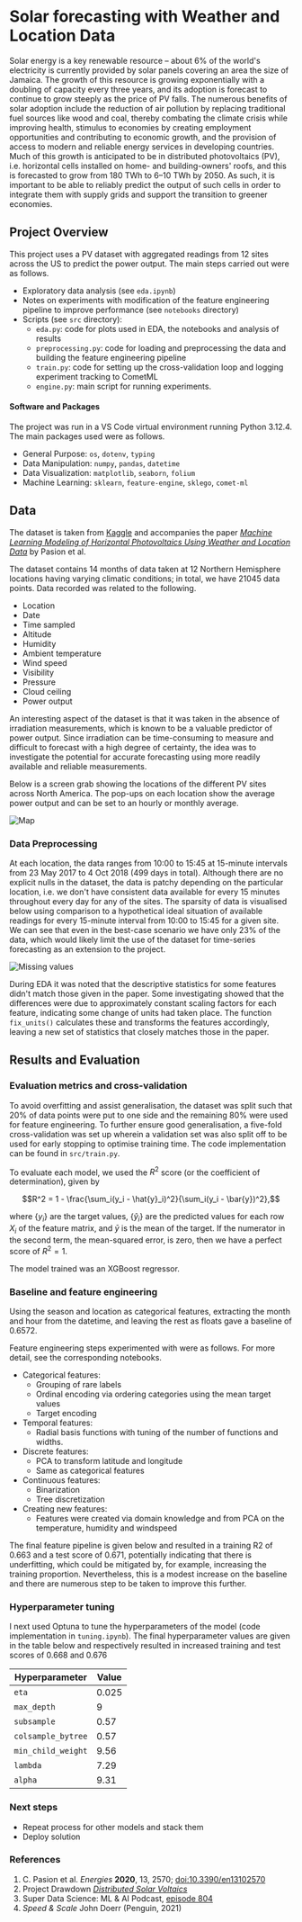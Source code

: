
<!-- <img src="./images/solar_farm.jpeg" width="500"/> -->

# Solar forecasting with Weather and Location Data

Solar energy is a key renewable resource – about 6% of the world's electricity is currently provided by solar panels covering an area the size of Jamaica. The growth of this resource is growing exponentially with a doubling of capacity every three years, and its adoption is forecast to continue to grow steeply as the price of PV falls. The numerous benefits of solar adoption include the reduction of air pollution by replacing traditional fuel sources like wood and coal, thereby combating the climate crisis while improving health, stimulus to economies by creating employment opportunities and contributing to economic growth, and the provision of access to modern and reliable energy services in developing countries. Much of this growth is anticipated to be in distributed photovoltaics (PV), i.e. horizontal cells installed on home- and building-owners' roofs, and this is forecasted to grow from 180 TWh to 6–10 TWh by 2050. As such, it is important to be able to reliably predict the output of such cells in order to integrate them with supply grids and support the transition to greener economies.

## Project Overview

This project uses a PV dataset with aggregated readings from 12 sites across the US to predict the power output. The main steps carried out were as follows.

- Exploratory data analysis (see `eda.ipynb`)
- Notes on experiments with modification of the feature engineering pipeline to improve performance (see `notebooks` directory)
- Scripts (see `src` directory):
    - `eda.py`: code for plots used in EDA, the notebooks and analysis of results
    - `preprocessing.py`: code for loading and preprocessing the data and building the feature engineering pipeline
    - `train.py`: code for setting up the cross-validation loop and logging experiment tracking to CometML
    - `engine.py`: main script for running experiments. 

#### Software and Packages

The project was run in a VS Code virtual environment running Python 3.12.4. The main packages used were as follows.

- General Purpose: `os`, `dotenv`, `typing`
- Data Manipulation: `numpy`, `pandas`, `datetime`
- Data Visualization: `matplotlib`, `seaborn`, `folium`
- Machine Learning: `sklearn`, `feature-engine`, `sklego`, `comet-ml`

## Data

The dataset is taken from [Kaggle](https://www.kaggle.com/datasets/saurabhshahane/northern-hemisphere-horizontal-photovoltaic) and accompanies the paper [*Machine Learning Modeling of Horizontal Photovoltaics Using Weather and Location Data*](https://www.mdpi.com/1996-1073/13/10/2570) by Pasion et al. 

The dataset contains 14 months of data taken at 12 Northern Hemisphere locations having varying climatic conditions; in total, we have 21045 data points. Data recorded was related to the following. 
- Location 
- Date 
- Time sampled 
- Altitude
- Humidity
- Ambient temperature
- Wind speed
- Visibility
- Pressure
- Cloud ceiling
- Power output

An interesting aspect of the dataset is that it was taken in the absence of irradiation measurements, which is known to be a valuable predictor of power output. Since irradiation can be time-consuming to measure and difficult to forecast with a high degree of certainty, the idea was to investigate the potential for accurate forecasting using more readily available and reliable measurements. 

Below is a screen grab showing the locations of the different PV sites across North America. The pop-ups on each location show the average power output and can be set to an hourly or monthly average.

![Map](./images/map_example.png)

### Data Preprocessing
At each location, the data ranges from 10:00 to 15:45 at 15-minute intervals from 23 May 2017 to 4 Oct 2018 (499 days in total). Although there are no explicit nulls in the dataset, the data is patchy depending on the particular location, i.e. we don't have consistent data available for every 15 minutes throughout every day for any of the sites. The sparsity of data is visualised below using comparison to a hypothetical ideal situation of available readings for every 15-minute interval from 10:00 to 15:45 for a given site. We can see that even in the best-case scenario we have only 23% of the data, which would likely limit the use of the dataset for time-series forecasting as an extension to the project.

![Missing values](./images/missing_values.png)

During EDA it was noted that the descriptive statistics for some features didn't match those given in the paper. Some investigating showed that the differences were due to approximately constant scaling factors for each feature, indicating some change of units had taken place. The function `fix_units()` calculates these and transforms the features accordingly, leaving a new set of statistics that closely matches those in the paper.

## Results and Evaluation

### Evaluation metrics and cross-validation
To avoid overfitting and assist generalisation, the dataset was split such that 20% of data points were put to one side and the remaining 80% were used for feature engineering. To further ensure good generalisation, a five-fold cross-validation was set up wherein a validation set was also split off to be used for early stopping to optimise training time. The code implementation can be found in `src/train.py`. 

To evaluate each model, we used the $R^2$ score (or the coefficient of determination), given by
```math
R^2 = 1 - \frac{\sum_i(y_i - \hat{y}_i)^2}{\sum_i(y_i - \bar{y})^2},
```
where $\{y_i\}$ are the target values, $\{\hat{y}_i\}$ are the predicted values for each row $X_i$ of the feature matrix, and $\bar{y}$ is the mean of the target. If the numerator in the second term, the mean-squared error, is zero, then we have a perfect score of $R^2 = 1$. 

The model trained was an XGBoost regressor. 

### Baseline and feature engineering
Using the season and location as categorical features, extracting the month and hour from the datetime, and leaving the rest as floats gave a baseline of 0.6572.

Feature engineering steps experimented with were as follows. For more detail, see the corresponding notebooks.
- Categorical features:
    - Grouping of rare labels
    - Ordinal encoding via ordering categories using the mean target values
    - Target encoding
- Temporal features:
    - Radial basis functions with tuning of the number of functions and widths. 
- Discrete features:
    - PCA to transform latitude and longitude
    - Same as categorical features
- Continuous features:
    - Binarization
    - Tree discretization
- Creating new features:
    - Features were created via domain knowledge and from PCA on the temperature, humidity and windspeed

The final feature pipeline is given below and resulted in a training R2 of 0.663 and a test score of 0.671, potentially indicating that there is underfitting, which could be mitigated by, for example, increasing the training proportion. Nevertheless, this is a modest increase on the baseline and there are numerous step to be taken to improve this further. 

### Hyperparameter tuning
I next used Optuna to tune the hyperparameters of the model (code implementation in `tuning.ipynb`). The final hyperparameter values are given in the table below
and respectively resulted in increased training and test scores of 0.668 and 0.676

| Hyperparameter     | Value |
|--------------------|-------|
| `eta`              | 0.025 |
| `max_depth`        | 9     |
| `subsample`        | 0.57  |
| `colsample_bytree` | 0.57  |
| `min_child_weight` | 9.56  |
| `lambda`           | 7.29  |
| `alpha`            | 9.31  |

### Next steps
- Repeat process for other models and stack them
- Deploy solution

### References
1. C. Pasion et al. *Energies* **2020**, 13, 2570; [doi:10.3390/en13102570](https://www.mdpi.com/1996-1073/13/10/2570)
2. Project Drawdown [*Distributed Solar Voltaics*](https://drawdown.org/solutions/distributed-solar-photovoltaics#:~:text=Distributed%20solar%20photovoltaics%20(PV)%20are,and%20natural%20gas%20power%20plants.)
3. Super Data Science: ML & AI Podcast, [episode 804](https://open.spotify.com/episode/5rz25YVgRP9vZXYXLCwWmF?si=99e2b2aaba994eaa)
4. *Speed & Scale* John Doerr (Penguin, 2021)